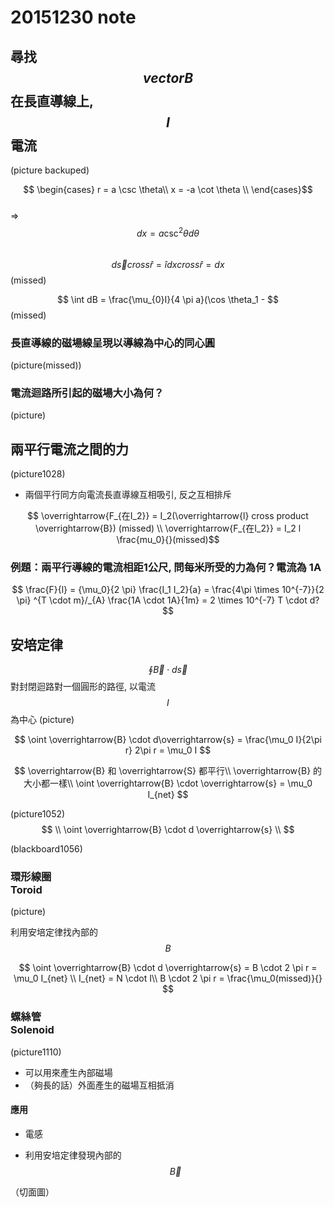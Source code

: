 # 20151230 note
## 尋找 $$ vector B $$ 在長直導線上, $$ I $$ 電流
(picture backuped)

$$ \begin{cases} r = a \csc \theta\\
 x = -a \cot \theta \\
 \end{cases}$$  
=>  $$ dx = a \csc ^2 \theta d \theta $$  
$$ d \overrightarrow{s} cross \hat{r} = \hat{i} dx cross \hat{r} = dx $$
(missed)

$$ \int dB = \frac{\mu_{0}I}{4 \pi a}(\cos \theta_1 -  $$(missed)

### 長直導線的磁場線呈現以導線為中心的同心圓
(picture(missed))

### 電流迴路所引起的磁場大小為何？
(picture)

## 兩平行電流之間的力
(picture1028)

* 兩個平行同方向電流長直導線互相吸引, 反之互相排斥

$$ \overrightarrow{F_{在I_2}} = I_2(\overrightarrow{l} cross product \overrightarrow{B}) (missed) \\
\overrightarrow{F_{在I_2}} = I_2 l \frac{mu_0}{}(missed)$$

### 例題：兩平行導線的電流相距1公尺, 問每米所受的力為何？電流為 1A
$$ \frac{F}{l} = {\mu_0}{2 \pi} \frac{I_1 I_2}{a} = \frac{4\pi \times 10^{-7}}{2 \pi} ^{T \cdot m}/_{A} \frac{1A \cdot 1A}{1m} = 2 \times 10^{-7} T \cdot d? $$

## 安培定律
$$ \oint \overrightarrow{B} \cdot d \overrightarrow{s} $$ 對封閉迴路對一個圓形的路徑, 以電流 $$ I $$ 為中心
(picture)

$$ \oint \overrightarrow{B} \cdot d\overrightarrow{s} = \frac{\mu_0 I}{2\pi r} 2\pi r = \mu_0 I $$

$$ \overrightarrow{B} 和 \overrightarrow{S} 都平行\\
\overrightarrow{B} 的大小都一樣\\  
\oint \overrightarrow{B} \cdot \overrightarrow{s} = \mu_0 I_{net} $$

(picture1052)  
$$ \\
\oint \overrightarrow{B} \cdot d \overrightarrow{s} \\
$$

(blackboard1056)

### 環形線圈<br />Toroid
(picture)

利用安培定律找內部的 $$ B $$

$$
\oint \overrightarrow{B} \cdot d \overrightarrow{s} = B \cdot 2 \pi r = \mu_0 I_{net} \\
I_{net} = N \cdot I\\
B \cdot 2 \pi r = \frac{\mu_0(missed)}{}
$$

### 螺絲管<br />Solenoid
(picture1110)

* 可以用來產生內部磁場
* （夠長的話）外面產生的磁場互相抵消

#### 應用
* 電感


* 利用安培定律發現內部的 $$ \overrightarrow{B}$$

（切面圖）
